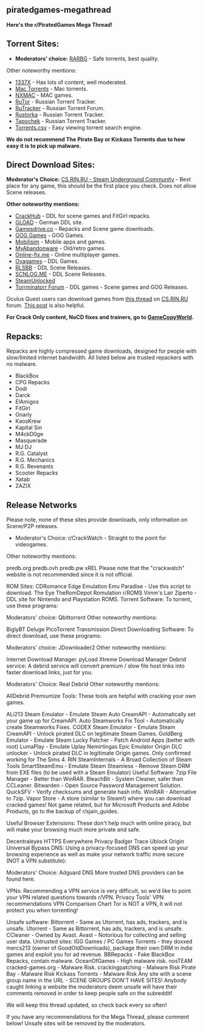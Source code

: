 ## piratedgames-megathread

**Here's the r/PiratedGames Mega Thread!**

## **Torrent Sites:**
- **Moderators' choice:** [RARBG](https://rarbg.to/) - Safe torrents, best quality.

Other noteworthy mentions:

- [1337X](https://1337x.to/) - Has lots of content, well moderated.
- [Mac Torrents](https://mac-torrents.io/mac-games/) - Mac torrents.
- [NXMAC](https://nxmac.com/) - MAC games.
- [RuTor](http://www.rutor.info/) - Russian Torrent Tracker.
- [RuTracker](https://rutracker.org/) - Russian Torrent Forum.
- [Rustorka](http://rustorka.com/) - Russian Torrent Tracker.
- [Tapochek](https://tapochek.net/index.php) - Russian Torrent Tracker.
- [Torrents.csv](https://torrents-csv.ml/) - Easy viewing torrent search engine.

**We do not recommend The Pirate Bay or Kickass Torrents due to how easy it is to pick up malware.**

## **Direct Download Sites:**
**Moderator's Choice:** [CS.RIN.RU - Steam Underground Community](https://cs.rin.ru/forum/) - Best place for any game, this should be the first place you check. Does not allow Scene releases.

**Other noteworthy mentions:**

- [CrackHub](https://crackhub.site/) - DDL for scene games and FitGirl repacks.
- [GLOAD](https://gload.cc/) - German DDL site.
- [Gamesdrive.co](https://gamesdrive.co/) - Repacks and Scene game downloads.
- [GOG Games](https://gog-games.com/) - GOG Games.
- [Mobilisim](https://forum.mobilism.org/index.php) - Mobile apps and games.
- [MyAbandonware](https://www.myabandonware.com/) - Old/retro games.
- [Online-fix.me](https://online-fix.me/) - Online multiplayer games.
- [Ovagames](http://www.ovagames.com/) - DDL Games.
- [RLSBB](https://rlsbb.ru/) - DDL Scene Releases.
- [SCNLOG.ME](https://scnlog.me/) - DDL Scene Releases.
- [SteamUnlocked](https://steamunlocked.net/)
- [Torrminatorr Forum](https://forum.torrminatorr.com/) - DDL games - Scene games and GOG Releases.

Oculus Quest users can download games from [this thread](https://cs.rin.ru/forum/viewtopic.php?f=38&t=103122) on [CS.RIN.RU](http://cs.rin.ru/) forum. [This post](https://cs.rin.ru/forum/viewtopic.php?p=2077062#p2077062) is also helpful.

**For Crack Only content, NoCD fixes and trainers, go to [GameCopyWorld](https://gamecopyworld.com/games/index.php).**

## **Repacks:**

Repacks are highly compressed game downloads, designed for people with slow/limited internet bandwidth. All listed below are trusted repackers with no malware.

- BlackBox
- CPG Repacks
- Dodi
- Darck
- ElAmigos
- FitGirl
- Gnarly
- KaosKrew
- Kapital Sin
- M4ckD0ge
- Masquerade
- MJ DJ
- R.G. Catalyst
- R.G. Mechanics
- R.G. Revenants
- Scooter Repacks
- Xatab
- ZAZIX

## **Release Networks**

Please note, none of these sites provide downloads, only information on Scene/P2P releases.

- Moderator's Choice: r/CrackWatch - Straight to the point for videogames.

Other noteworthy mentions:

predb.org
predb.ovh
predb.pw
xREL
Please note that the "crackwatch" website is not recommended since it is not official.

ROM Sites:
CDRomance
Edge Emulation
Emu Paradise - Use this script to download.
The Eye
TheRomDepot
Romulation
r/ROMS
Vimm's Lair
Ziperto - DDL site for Nintendo and Playstation ROMS.
Torrent Software:
To torrent, use these programs:

Moderators' choice: Qbittorrent
Other noteworthy mentions:

BiglyBT
Deluge
PicoTorrent
Transmission
Direct Downloading Software:
To direct download, use these programs:

Moderators' choice: JDownloader2
Other noteworthy mentions:

Internet Download Manager.
pyLoad
Xtreme Download Manager
Debrid service:
A debrid service will convert premium / slow file host links into faster download links, just for you.

Moderators' Choice: Real Debrid
Other noteworthy mentions:

AllDebrid
Premiumize
Tools:
These tools are helpful with cracking your own games.

ALi213 Steam Emulator - Emulate Steam
Auto CreamAPI - Automatically set your game up for CreamAPI.
Auto Steamworks Fix Tool - Automatically create Steamworks Fixes.
CODEX Steam Emulator - Emulate Steam
CreamAPI - Unlock pirated DLC on legitimate Steam Games.
GoldBerg Emulator - Emulate Steam
Lucky Patcher - Patch Android Apps (better with root)
LumaPlay - Emulate Uplay
Nemirtingas Epic Emulator
Origin DLC unlocker - Unlock pirated DLC in legitimate Origin games. Only confirmed working for The Sims 4.
RIN SteamInternals - A Broad Collection of Steam Tools
SmartSteamEmu - Emulate Steam
Steamless - Remove Steam DRM from EXE files (to be used with a Steam Emulator)
Useful Software:
7zip File Manager - Better than WinRAR.
BleachBit - System Cleaner, safer than CCLeaner.
Bitwarden - Open Source Password Management Solution.
QuickSFV - Verify checksums and generate hash info.
WinRAR - Alternative to 7zip.
Vapor Store - A store (similar to Steam!) where you can download cracked games!
Not game related, but for Microsoft Products and Adobe Products, go to the backup of r/sjain_guides.

Useful Browser Extensions:
These don't help much with online piracy, but will make your browsing much more private and safe.

Decentraleyes
HTTPS Everywhere
Privacy Badger
Trace
Ublock Origin
Universal Bypass
DNS:
Using a privacy-focused DNS can speed up your browsing experience as well as make your network traffic more secure (NOT a VPN substitute):

Moderators' Choice: Adguard DNS
More trusted DNS providers can be found here.

VPNs:
Recommending a VPN service is very difficult, so we'd like to point your VPN related questions towards r/VPN.
Privacy Tools' VPN recommendations
VPN Comparison Chart
Tor is NOT a VPN, it will not protect you when torrenting!

Unsafe software:
Bittorrent - Same as Utorrent, has ads, trackers, and is unsafe.
Utorrent - Same as Bittorrent, has ads, trackers, and is unsafe.
CCleaner - Owned by Avast.
Avast - Notorious for collecting and selling user data.
Untrusted sites:
IGG Games / PC Games Torrents - they doxxed mercs213 (owner of GoodOldDownloads), package their own DRM in indie games and exploit you for ad revenue.
BBRepacks - Fake BlackBox Repacks, contain malware.
OceanOfGames - High malware risk.
nosTEAM
cracked-games.org - Malware Risk.
crackingpatching - Malware Risk
Pirate Bay - Malware Risk
Kickass Torrents - Malware Risk
Any site with a scene group name in the URL - SCENE GROUPS DON'T HAVE SITES!
Anybody caught linking a website the moderators deem unsafe will have their comments removed in order to keep people safe on the subreddit!

We will keep this thread updated, so check back every so often!

If you have any recommendations for the Mega Thread, please comment below! Unsafe sites will be removed by the moderators.
